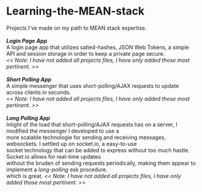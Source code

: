 # Learning-the-MEAN-stack
Projects I've made on my path to MEAN stack expertise. <br/> <br/>
***Login Page App*** <br/>
A login page app that utilizes salted-hashes, JSON Web Tokens, a simple API and session storage in order to keep a private page secure. <br/>
*<< Note: I have not added all projects files, I have only added those most pertinent. >>* <br/> <br/>
***Short Polling App*** <br/>
A simple messenger that uses short-polling/AJAX requests to update across clients in seconds. <br/>
*<< Note: I have not added all projects files, I have only added those most pertinent. >>* <br/> <br/>
***Long Polling App*** <br/>
Inlight of the load that short-polling/AJAX requests has on a server, I modified the messenger I developed to use a <br/>
more scalable technologie for sending and receiving messages, websockets. I settled up on socket.io, a easy-to-use <br/>
socket technology that can be added to express without too much hastle. Socket.io allows for real-time updates <br/>
without the bruden of sending requests periodically, making them appear to implement a *long-polling* esk procedure. <br/>
which is great.
*<< Note: I have not added all projects files, I have only added those most pertinent. >>* 
